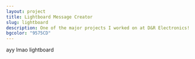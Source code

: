 ```yaml
---
layout: project
title: Lightboard Message Creator
slug: lightboard
description: One of the major projects I worked on at D&R Electronics!
bgcolor: "9575CD"
---
```


ayy lmao lightboard